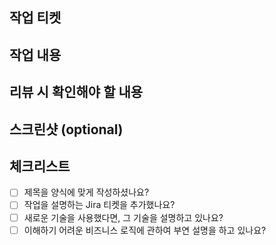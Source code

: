 ## 작업 티켓

## 작업 내용

## 리뷰 시 확인해야 할 내용

## 스크린샷 (optional)

## 체크리스트
- [ ] 제목을 양식에 맞게 작성하셨나요?
- [ ] 작업을 설명하는 Jira 티켓을 추가했나요?
- [ ] 새로운 기술을 사용했다면, 그 기술을 설명하고 있나요?
- [ ] 이해하기 어려운 비즈니스 로직에 관하여 부연 설명을 하고 있나요?
